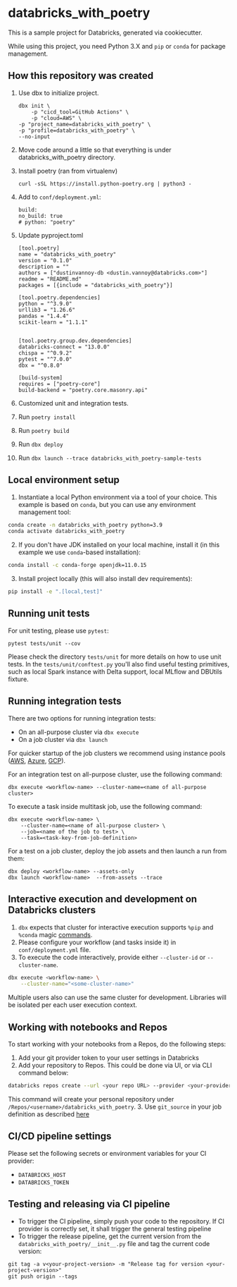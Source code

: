# databricks_with_poetry

This is a sample project for Databricks, generated via cookiecutter.

While using this project, you need Python 3.X and `pip` or `conda` for package management.

## How this repository was created
1. Use dbx to initialize project.
    ```
    dbx init \                                   
        -p "cicd_tool=GitHub Actions" \
        -p "cloud=AWS" \
    -p "project_name=databricks_with_poetry" \
    -p "profile=databricks_with_poetry" \
    --no-input
    ```
1. Move code around a little so that everything is under databricks_with_poetry directory.
1. Install poetry (ran from virtualenv)
    ```
    curl -sSL https://install.python-poetry.org | python3 -
    ```
1. Add to `conf/deployment.yml`:
    ```
    build:
    no_build: true
    # python: "poetry"
    ``` 

1. Update pyproject.toml
    ```
    [tool.poetry]
    name = "databricks_with_poetry"
    version = "0.1.0"
    description = ""
    authors = ["dustinvannoy-db <dustin.vannoy@databricks.com>"]
    readme = "README.md"
    packages = [{include = "databricks_with_poetry"}]

    [tool.poetry.dependencies]
    python = "^3.9.0"
    urllib3 = "1.26.6"
    pandas = "1.4.4"
    scikit-learn = "1.1.1"


    [tool.poetry.group.dev.dependencies]
    databricks-connect = "13.0.0"
    chispa = "^0.9.2"
    pytest = "^7.0.0"
    dbx = "^0.8.0"

    [build-system]
    requires = ["poetry-core"]
    build-backend = "poetry.core.masonry.api"
    ```

1. Customized unit and integration tests.

1. Run `poetry install`
1. Run `poetry build`
1. Run `dbx deploy`
1. Run `dbx launch --trace databricks_with_poetry-sample-tests`


## Local environment setup

1. Instantiate a local Python environment via a tool of your choice. This example is based on `conda`, but you can use any environment management tool:
```bash
conda create -n databricks_with_poetry python=3.9
conda activate databricks_with_poetry
```

2. If you don't have JDK installed on your local machine, install it (in this example we use `conda`-based installation):
```bash
conda install -c conda-forge openjdk=11.0.15
```

3. Install project locally (this will also install dev requirements):
```bash
pip install -e ".[local,test]"
```

## Running unit tests

For unit testing, please use `pytest`:
```
pytest tests/unit --cov
```

Please check the directory `tests/unit` for more details on how to use unit tests.
In the `tests/unit/conftest.py` you'll also find useful testing primitives, such as local Spark instance with Delta support, local MLflow and DBUtils fixture.

## Running integration tests

There are two options for running integration tests:

- On an all-purpose cluster via `dbx execute`
- On a job cluster via `dbx launch`

For quicker startup of the job clusters we recommend using instance pools ([AWS](https://docs.databricks.com/clusters/instance-pools/index.html), [Azure](https://docs.microsoft.com/en-us/azure/databricks/clusters/instance-pools/), [GCP](https://docs.gcp.databricks.com/clusters/instance-pools/index.html)).

For an integration test on all-purpose cluster, use the following command:
```
dbx execute <workflow-name> --cluster-name=<name of all-purpose cluster>
```

To execute a task inside multitask job, use the following command:
```
dbx execute <workflow-name> \
    --cluster-name=<name of all-purpose cluster> \
    --job=<name of the job to test> \
    --task=<task-key-from-job-definition>
```

For a test on a job cluster, deploy the job assets and then launch a run from them:
```
dbx deploy <workflow-name> --assets-only
dbx launch <workflow-name>  --from-assets --trace
```


## Interactive execution and development on Databricks clusters

1. `dbx` expects that cluster for interactive execution supports `%pip` and `%conda` magic [commands](https://docs.databricks.com/libraries/notebooks-python-libraries.html).
2. Please configure your workflow (and tasks inside it) in `conf/deployment.yml` file.
3. To execute the code interactively, provide either `--cluster-id` or `--cluster-name`.
```bash
dbx execute <workflow-name> \
    --cluster-name="<some-cluster-name>"
```

Multiple users also can use the same cluster for development. Libraries will be isolated per each user execution context.

## Working with notebooks and Repos

To start working with your notebooks from a Repos, do the following steps:

1. Add your git provider token to your user settings in Databricks
2. Add your repository to Repos. This could be done via UI, or via CLI command below:
```bash
databricks repos create --url <your repo URL> --provider <your-provider>
```
This command will create your personal repository under `/Repos/<username>/databricks_with_poetry`.
3. Use `git_source` in your job definition as described [here](https://dbx.readthedocs.io/en/latest/guides/python/devops/notebook/?h=git_source#using-git_source-to-specify-the-remote-source)

## CI/CD pipeline settings

Please set the following secrets or environment variables for your CI provider:
- `DATABRICKS_HOST`
- `DATABRICKS_TOKEN`

## Testing and releasing via CI pipeline

- To trigger the CI pipeline, simply push your code to the repository. If CI provider is correctly set, it shall trigger the general testing pipeline
- To trigger the release pipeline, get the current version from the `databricks_with_poetry/__init__.py` file and tag the current code version:
```
git tag -a v<your-project-version> -m "Release tag for version <your-project-version>"
git push origin --tags
```
